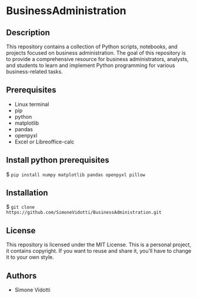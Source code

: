 # BusinessAdministration

## Description
This repository contains a collection of Python scripts, notebooks, and projects focused on business administration. 
The goal of this repository is to provide a comprehensive resource for business administrators, analysts, and students 
to learn and implement Python programming for various business-related tasks.

## Prerequisites
* Linux terminal
* pip
* python
* matplotlib
* pandas
* openpyxl
* Excel or Libreoffice-calc

## Install python prerequisites
$ ```pip install numpy matplotlib pandas openpyxl pillow```

## Installation
$ ```git clone https://github.com/SimoneVidotti/BusinessAdministration.git```

## License
This repository is licensed under the MIT License.
This is a personal project, it contains copyright.
If you want to reuse and share it, you’ll have to change it to your own style.

## Authors
* Simone Vidotti
